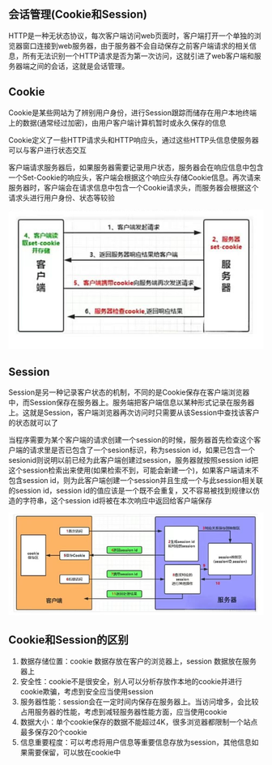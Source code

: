 ## 会话管理(Cookie和Session)
HTTP是一种无状态协议，每次客户端访问web页面时，客户端打开一个单独的浏览器窗口连接到web服务器，由于服务器不会自动保存之前客户端请求的相关信息，所有无法识别一个HTTP请求是否为第一次访问，这就引进了web客户端和服务器端之间的会话，这就是会话管理。

## Cookie
Cookie是某些网站为了辨别用户身份，进行Session跟踪而储存在用户本地终端上的数据(通常经过加密)，由用户客户端计算机暂时或永久保存的信息

Cookie定义了一些HTTP请求头和HTTP响应头，通过这些HTTP头信息使服务器可以与客户进行状态交互

客户端请求服务器后，如果服务器需要记录用户状态，服务器会在响应信息中包含一个Set-Cookie的响应头，客户端会根据这个响应头存储Cookie信息。再次请来服务器时，客户端会在请求信息中包含一个Cookie请求头，而服务器会根据这个请求头进行用户身份、状态等较验

![](../images/ea3f53ebfd1e4282e11a371c27309a1e.png)

## Session
Session是另一种记录客户状态的机制，不同的是Cookie保存在客户端浏览器中，而Session保存在服务器上。服务端把客户端信息以某种形式记录在服务器上。这就是Session，客户端浏览器再次访问时只需要从该Session中查找该客户的状态就可以了

当程序需要为某个客户端的请求创建一个session的时候，服务器首先检查这个客户端的请求里是否已包含了一个sesion标识，称为session id，如果已包含一个sesionid则说明以前已经为此客户端创建过session，服务器就按照session id把这个session检索出来使用(如果检索不到，可能会新建一个)，如果客户端请末不包含session id，则为此客户端创建一个session并且生成一个与此session相关联的session id，session id的值应该是一个既不会重复，又不容易被找到规律以仿造的字符串，这个session id将被在本次响应中返回给客户端保存

![](../images/a974f46e716a3ad975d4ce2e0eb63d08.png)

## Cookie和Session的区别
1. 数据存储位置：cookie 数据存放在客户的浏览器上，session 数据放在服务器上
2. 安全性：cookie不是很安全，别人可以分析存放作本地的cookie并进行cookie欺骗，考虑到安全应当使用session
3. 服务器性能：session会在一定时间内保存在服务器上。当访问增多，会比较占用服务器的性能，考虑到减轻服务器性能方面，应当使用cookie
4. 数据大小：单个cookie保存的数据不能超过4K，很多浏览器都限制一个站点最多保存20个cookie
5. 信息重要程度：可以考虑将用户信息等重要信息存放为session，其他信息如果需要保留，可以放在cookie中


